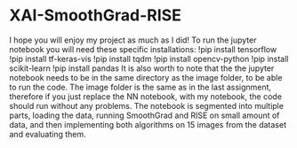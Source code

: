 # XAI-SmoothGrad-RISE
I hope you will enjoy my project as much as I did!
To run the jupyter notebook you will need these specific installations:
!pip install tensorflow
!pip install tf-keras-vis
!pip install tqdm
!pip install opencv-python
!pip install scikit-learn
!pip install pandas
It is also worth to note that the the jupyter notebook needs to be in the same directory as the image folder, to be able to run the code. The image folder is the same as in the last assignment, therefore if you just replace the NN notebook, with my notebook, the code should run without any problems. The notebook is segmented into multiple parts, loading the data, running SmoothGrad and RISE on small amount of data, and then implementing both algorithms on 15 images from the dataset and evaluating them.
